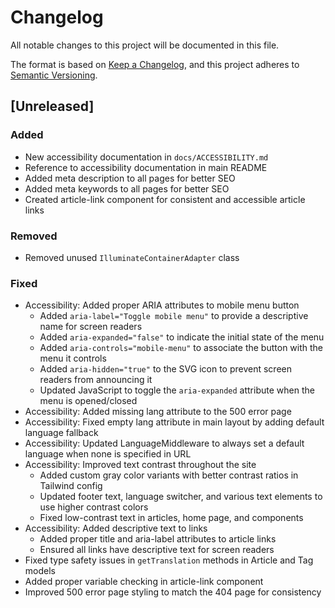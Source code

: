 # Changelog

All notable changes to this project will be documented in this file.

The format is based on [Keep a Changelog](https://keepachangelog.com/en/1.0.0/),
and this project adheres to [Semantic Versioning](https://semver.org/spec/v2.0.0.html).

## [Unreleased]

### Added
- New accessibility documentation in `docs/ACCESSIBILITY.md`
- Reference to accessibility documentation in main README
- Added meta description to all pages for better SEO
- Added meta keywords to all pages for better SEO
- Created article-link component for consistent and accessible article links

### Removed
- Removed unused `IlluminateContainerAdapter` class

### Fixed
- Accessibility: Added proper ARIA attributes to mobile menu button
  - Added `aria-label="Toggle mobile menu"` to provide a descriptive name for screen readers
  - Added `aria-expanded="false"` to indicate the initial state of the menu
  - Added `aria-controls="mobile-menu"` to associate the button with the menu it controls
  - Added `aria-hidden="true"` to the SVG icon to prevent screen readers from announcing it
  - Updated JavaScript to toggle the `aria-expanded` attribute when the menu is opened/closed
- Accessibility: Added missing lang attribute to the 500 error page
- Accessibility: Fixed empty lang attribute in main layout by adding default language fallback
- Accessibility: Updated LanguageMiddleware to always set a default language when none is specified in URL
- Accessibility: Improved text contrast throughout the site
  - Added custom gray color variants with better contrast ratios in Tailwind config
  - Updated footer text, language switcher, and various text elements to use higher contrast colors
  - Fixed low-contrast text in articles, home page, and components
- Accessibility: Added descriptive text to links
  - Added proper title and aria-label attributes to article links
  - Ensured all links have descriptive text for screen readers
- Fixed type safety issues in `getTranslation` methods in Article and Tag models
- Added proper variable checking in article-link component
- Improved 500 error page styling to match the 404 page for consistency

